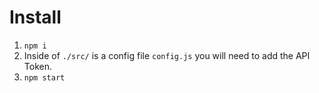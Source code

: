 # Install

1) ```npm i```
2) Inside of ```./src/``` is a config file ```config.js``` you will need to add the API Token.
3) ```npm start```
